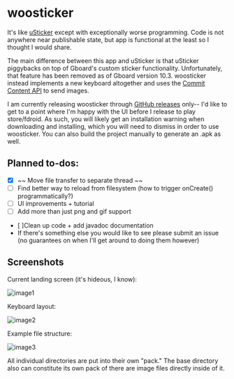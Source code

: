 # woosticker

It's like [uSticker](https://github.com/apsun/uSticker) except with exceptionally worse programming. Code is not anywhere near publishable state, but app is functional at the least so I thought I would share.

The main difference between this app and uSticker is that uSticker piggybacks on top of Gboard's custom sticker functionality. Unfortunately, that feature has been removed as of Gboard version 10.3. woosticker instead implements a new keyboard altogether and uses the [Commit Content API](https://developer.android.com/guide/topics/text/image-keyboard) to send images.

I am currently releasing woosticker through [GitHub releases](https://github.com/rzhou1999/woosticker/releases) only-- I'd like to get to a point where I'm happy with the UI before I release to play store/fdroid. As such, you will likely get an installation warning when downloading and installing, which you will need to dismiss in order to use woosticker. You can also build the project manually to generate an .apk as well.

## Planned to-dos:

* [x] ~~ Move file transfer to separate thread ~~
* [ ] Find better way to reload from filesystem (how to trigger onCreate() programmatically?)
* [ ] UI improvements + tutorial
* [ ] Add more than just png and gif support
* [ ]Clean up code + add javadoc documentation
* If there's something else you would like to see please submit an issue (no guarantees on when I'll get around to doing them however)


## Screenshots

Current landing screen (it's hideous, I know):

![image1](https://raw.githubusercontent.com/rzhou1999/woosticker/main/screenshots/1.png)

Keyboard layout:

![image2](https://raw.githubusercontent.com/rzhou1999/woosticker/main/screenshots/2.png)

Example file structure:

![image3](https://raw.githubusercontent.com/rzhou1999/woosticker/main/screenshots/3.png)

All individual directories are put into their own "pack." The base directory also can constitute its own pack of there are image files directly inside of it.
